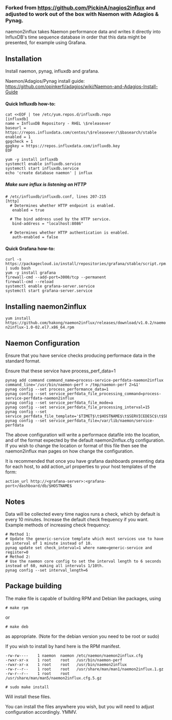 ### Forked from https://github.com/PickinA/nagios2influx and adjusted to work out of the box with Naemon with Adagios & Pynag.

naemon2influx takes Naemon performance data and writes it directly into InfluxDB's time sequence database in order that this data might be presented, for example using Grafana.

## Installation

Install naemon, pynag, influxdb and grafana.

Naemon/Adagios/Pynag install guide: https://github.com/opinkerfi/adagios/wiki/Naemon-and-Adagios-Install-Guide

#### Quick Influxdb how-to:
```
cat <<EOF | tee /etc/yum.repos.d/influxdb.repo
[influxdb]
name = InfluxDB Repository - RHEL \$releasever
baseurl = https://repos.influxdata.com/centos/\$releasever/\$basearch/stable
enabled = 1
gpgcheck = 1
gpgkey = https://repos.influxdata.com/influxdb.key
EOF

yum -y install influxdb
systemctl enable influxdb.service
systemctl start influxdb.service
echo 'create database naemon' | influx
```
##### Make sure influx is listening on HTTP
```
# /etc/influxdb/influxdb.conf, lines 207-215
[http]
  # Determines whether HTTP endpoint is enabled.
   enabled = true

  # The bind address used by the HTTP service.
   bind-address = "localhost:8086"

  # Determines whether HTTP authentication is enabled.
   auth-enabled = false
```
#### Quick Grafana how-to:
```
curl -s https://packagecloud.io/install/repositories/grafana/stable/script.rpm.sh | sudo bash
yum -y install grafana
firewall-cmd --add-port=3000/tcp --permanent
firewall-cmd --reload
systemctl enable grafana-server.service
systemctl start grafana-server.service
```
## Installing naemon2influx
`yum install https://github.com/hakong/naemon2influx/releases/download/v1.0.2/naemon2influx-1.0-02.el7.x86_64.rpm`
## Naemon Configuration

Ensure that you have service checks producing performace data in the standard format.

Ensure that these service have process_perf_data=1

```
pynag add command command_name=process-service-perfdata-naemon2influx command_line='/usr/bin/naemon-perf > /tmp/naemon-perf 2>&1'
pynag config --set process_performance_data=1
pynag config --set service_perfdata_file_processing_command=process-service-perfdata-naemon2influx
pynag config --set service_perfdata_file_mode=a
pynag config --set service_perfdata_file_processing_interval=15
pynag config --set service_perfdata_file_template='$TIMET$\t$HOSTNAME$\t$SERVICEDESC$\t$SERVICESTATE$\t$SERVICEPERFDATA$'
pynag config --set service_perfdata_file=/var/lib/naemon/service-perfdata
```
The above configuration will write a performace datafile into the location, and of the format expected by the default naemon2influx.cfg  configuration. If you wish to change the location or format of this file then see the naemon2influx man pages on how change the configuration.

It is recommended that once you have grafana dashboards presenting data for each host, to add action_url properties to your host templates of the form:

	action_url http://<grafana-server>:<grafana-port>/dashboard/db/$HOSTNAME$

## Notes
Data will be collected every time nagios runs a check, which by default is every 10 minutes. Increase the default check frequency if you want.
Example methods of increasing check frequency:
```
# Method 1:
# Update the generic-service template which most services use to have an interval of 1 minute instead of 10.
pynag update set check_interval=1 where name=generic-service and register=0
# Method 2:
# Use the naemon core config to set the interval length to 6 seconds instead of 60, making all intervals 1/10th.
pynag config --set interval_length=6
```
## Package building
The make file is capable of building RPM and Debian like packages, using 

 `# make rpm`

or

 `# make deb`

as appropriate. (Note for the debian version you need to be root or sudo)

If you wish to install by hand here is the RPM manifest.
```
-rw-rw----    1 naemon  naemon /etc/naemon/naemon2influx.cfg
-rwxr-xr-x    1 root    root   /usr/bin/naemon-perf
-rwxr-xr-x    1 root    root   /usr/bin/naemon2influx
-rw-r--r--    1 root    root   /usr/share/man/man1/naemon2influx.1.gz
-rw-r--r--    1 root    root   /usr/share/man/man5/naemon2influx.cfg.5.gz
```
 `# sudo make install `

Will install these files.

You can install the files anywhere you wish, but you will need to adjust configuration accordingly. YMMV.
